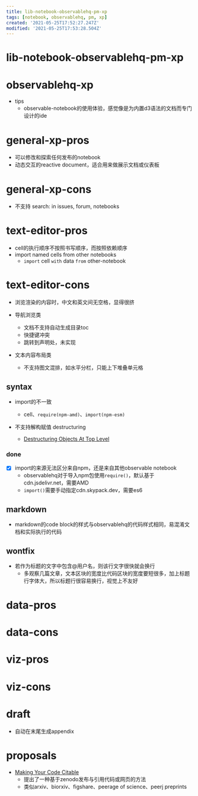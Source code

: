 ```yaml
---
title: lib-notebook-observablehq-pm-xp
tags: [notebook, observablehq, pm, xp]
created: '2021-05-25T17:52:27.247Z'
modified: '2021-05-25T17:53:28.504Z'
---
```


# lib-notebook-observablehq-pm-xp

# observablehq-xp

- tips
  - observable-notebook的使用体验，感觉像是为内置d3语法的文档而专门设计的ide
# general-xp-pros
- 可以修改和探索任何发布的notebook
- 动态交互的reactive document，适合用来做展示文档或仪表板
# general-xp-cons
- 不支持 search: in issues, forum, notebooks
# text-editor-pros
- cell的执行顺序不按照书写顺序，而按照依赖顺序
- import named cells from other notebooks
  - `import` cell `with` data `from` other-notebook
# text-editor-cons
- 浏览渲染的内容时，中文和英文间无空格，显得很挤

- 导航浏览类
  - 文档不支持自动生成目录toc
  - 快捷键冲突
  - 跳转到声明处，未实现

- 文本内容布局类
  - 不支持图文混排，如水平分栏，只能上下堆叠单元格

## syntax

- import的不一致
  - cell、`require(npm-amd)`、`import(npm-esm)`

- 不支持解构赋值 destructuring
  - [Destructuring Objects At Top Level](https://github.com/observablehq/feedback/issues/48)

### done

<!-- #region /folded syntax -->
- [x] import的来源无法区分来自npm，还是来自其他observable notebook
  - observablehq对于导入npm包使用`require()`，默认基于cdn.jsdelivr.net，需要AMD
  - `import()`需要手动指定cdn.skypack.dev，需要es6
<!-- #endregion /folded syntax -->

## markdown

- markdown的code block的样式与observablehq的代码样式相同，易混淆文档和实际执行的代码

## wontfix

- 若作为标题的文字中包含@用户名，则该行文字很快就会换行
  - 多观察几篇文章，文本区块的宽度比代码区块的宽度要短很多，加上标题行字体大，所以标题行很容易换行，视觉上不友好
# data-pros

# data-cons

# viz-pros

# viz-cons

# draft
- 自动在末尾生成appendix
# proposals
- [Making Your Code Citable](https://guides.github.com/activities/citable-code/)
  - 提出了一种基于zenodo发布与引用代码或网页的方法
  - 类似arxiv、biorxiv、figshare、peerage of science、peerj preprints
